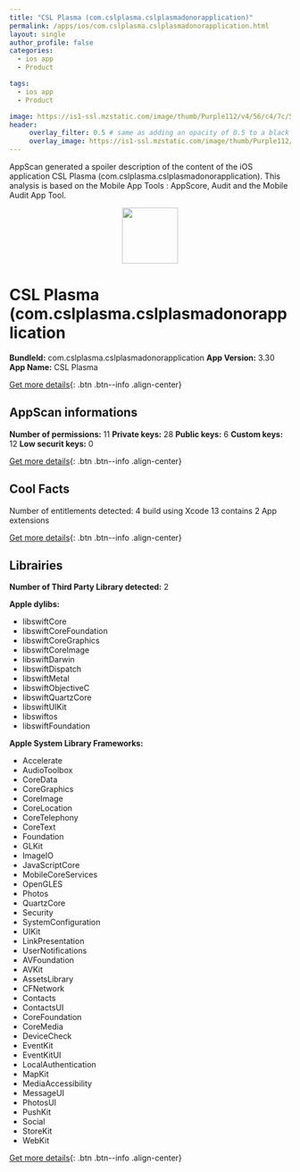 ```yaml
---
title: "CSL Plasma (com.cslplasma.cslplasmadonorapplication)"
permalink: /apps/ios/com.cslplasma.cslplasmadonorapplication.html
layout: single
author_profile: false
categories: 
  - ios app 
  - Product 

tags: 
  - ios app 
  - Product 

image: https://is1-ssl.mzstatic.com/image/thumb/Purple112/v4/56/c4/7c/56c47c43-b2fa-811b-f739-523dc5e2f501/AppIcon-0-0-1x_U007emarketing-0-0-0-5-0-0-sRGB-0-0-0-GLES2_U002c0-512MB-85-220-0-0.png/512x512bb.jpg
header: 
     overlay_filter: 0.5 # same as adding an opacity of 0.5 to a black background
     overlay_image: https://is1-ssl.mzstatic.com/image/thumb/Purple112/v4/56/c4/7c/56c47c43-b2fa-811b-f739-523dc5e2f501/AppIcon-0-0-1x_U007emarketing-0-0-0-5-0-0-sRGB-0-0-0-GLES2_U002c0-512MB-85-220-0-0.png/512x512bb.jpg
---
```

AppScan generated a spoiler description of the content of the iOS application CSL Plasma (com.cslplasma.cslplasmadonorapplication). This analysis is based on the Mobile App Tools : AppScore, Audit and the Mobile Audit App Tool.

  
  
<div style="text-align: center;"><img src="https://is1-ssl.mzstatic.com/image/thumb/Purple112/v4/56/c4/7c/56c47c43-b2fa-811b-f739-523dc5e2f501/AppIcon-0-0-1x_U007emarketing-0-0-0-5-0-0-sRGB-0-0-0-GLES2_U002c0-512MB-85-220-0-0.png/512x512bb.jpg" width="100" height="100"></div>  
  
# CSL Plasma (com.cslplasma.cslplasmadonorapplication

**BundleId:** com.cslplasma.cslplasmadonorapplication
**App Version:** 3.30
**App Name:** CSL Plasma


[Get more details](/pricing.html){: .btn .btn--info .align-center}  
  
## AppScan informations 

**Number of permissions:** 11
**Private keys:** 28
**Public keys:** 6
**Custom keys:** 12
**Low securit keys:** 0
  
[Get more details](/pricing.html){: .btn .btn--info .align-center}

## Cool Facts

Number of entitlements detected: 4
build using Xcode 13
contains 2 App extensions
  
[Get more details](/pricing.html){: .btn .btn--info .align-center}

## Librairies 
**Number of Third Party Library detected:** 2

**Apple dylibs:**
- libswiftCore
- libswiftCoreFoundation
- libswiftCoreGraphics
- libswiftCoreImage
- libswiftDarwin
- libswiftDispatch
- libswiftMetal
- libswiftObjectiveC
- libswiftQuartzCore
- libswiftUIKit
- libswiftos
- libswiftFoundation


**Apple System Library Frameworks:**
- Accelerate
- AudioToolbox
- CoreData
- CoreGraphics
- CoreImage
- CoreLocation
- CoreTelephony
- CoreText
- Foundation
- GLKit
- ImageIO
- JavaScriptCore
- MobileCoreServices
- OpenGLES
- Photos
- QuartzCore
- Security
- SystemConfiguration
- UIKit
- LinkPresentation
- UserNotifications
- AVFoundation
- AVKit
- AssetsLibrary
- CFNetwork
- Contacts
- ContactsUI
- CoreFoundation
- CoreMedia
- DeviceCheck
- EventKit
- EventKitUI
- LocalAuthentication
- MapKit
- MediaAccessibility
- MessageUI
- PhotosUI
- PushKit
- Social
- StoreKit
- WebKit


  
[Get more details](/pricing.html){: .btn .btn--info .align-center}

